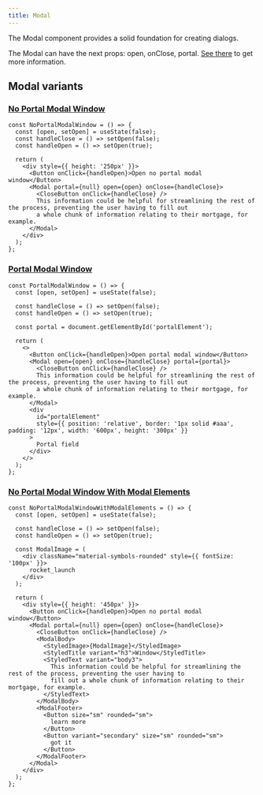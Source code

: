 ```yaml
---
title: Modal
---
```


The Modal component provides a solid foundation for creating dialogs.

The Modal can have the next props: open, onClose, portal. [See there](/storybook/?path=/docs/core-modal--docs) to get more information.

## Modal variants

### [No Portal Modal Window](/storybook/?path=/story/core-modal--no-portal-modal-window)

```tsx
const NoPortalModalWindow = () => {
  const [open, setOpen] = useState(false);
  const handleClose = () => setOpen(false);
  const handleOpen = () => setOpen(true);

  return (
    <div style={{ height: '250px' }}>
      <Button onClick={handleOpen}>Open no portal modal window</Button>
      <Modal portal={null} open={open} onClose={handleClose}>
        <CloseButton onClick={handleClose} />
        This information could be helpful for streamlining the rest of the process, preventing the user having to fill out
        a whole chunk of information relating to their mortgage, for example.
      </Modal>
    </div>
  );
};
```

### [Portal Modal Window](/storybook/?path=/story/core-modal--portal-modal-window)

```tsx
const PortalModalWindow = () => {
  const [open, setOpen] = useState(false);

  const handleClose = () => setOpen(false);
  const handleOpen = () => setOpen(true);

  const portal = document.getElementById('portalElement');

  return (
    <>
      <Button onClick={handleOpen}>Open portal modal window</Button>
      <Modal open={open} onClose={handleClose} portal={portal}>
        <CloseButton onClick={handleClose} />
        This information could be helpful for streamlining the rest of the process, preventing the user having to fill out
        a whole chunk of information relating to their mortgage, for example.
      </Modal>
      <div
        id="portalElement"
        style={{ position: 'relative', border: '1px solid #aaa', padding: '12px', width: '600px', height: '300px' }}
      >
        Portal field
      </div>
    </>
  );
};
```

### [No Portal Modal Window With Modal Elements](/storybook/?path=/story/core-modal--no-portal-modal-window-with-modal-elements)

```tsx
const NoPortalModalWindowWithModalElements = () => {
  const [open, setOpen] = useState(false);

  const handleClose = () => setOpen(false);
  const handleOpen = () => setOpen(true);

  const ModalImage = (
    <div className="material-symbols-rounded" style={{ fontSize: '100px' }}>
      rocket_launch
    </div>
  );

  return (
    <div style={{ height: '450px' }}>
      <Button onClick={handleOpen}>Open no portal modal window</Button>
      <Modal portal={null} open={open} onClose={handleClose}>
        <CloseButton onClick={handleClose} />
        <ModalBody>
          <StyledImage>{ModalImage}</StyledImage>
          <StyledTitle variant="h3">Window</StyledTitle>
          <StyledText variant="body3">
            This information could be helpful for streamlining the rest of the process, preventing the user having to
            fill out a whole chunk of information relating to their mortgage, for example.
          </StyledText>
        </ModalBody>
        <ModalFooter>
          <Button size="sm" rounded="sm">
            learn more
          </Button>
          <Button variant="secondary" size="sm" rounded="sm">
            got it
          </Button>
        </ModalFooter>
      </Modal>
    </div>
  );
};
```
